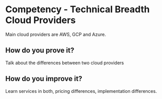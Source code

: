 # Competency - Technical Breadth Cloud Providers

Main cloud providers are AWS, GCP and Azure. 

## How do you prove it?

Talk about the differences between two cloud providers

## How do you improve it?

Learn services in both, pricing differences, implementation differences.

